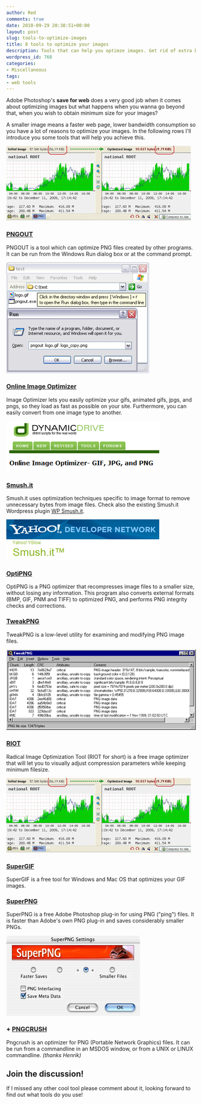 ```yaml
---
author: Red
comments: true
date: 2010-09-29 20:38:51+00:00
layout: post
slug: tools-to-optimize-images
title: 8 tools to optimize your images
description: Tools that can help you optimze images. Get rid of extra bytes and make your site faster!
wordpress_id: 768
categories:
- Miscellaneous
tags:
- web tools
---
```


Adobe Photoshop's **save for web** does a very good job when it comes about optimizing images but what happens when you wanna go beyond that, when you wish to obtain minimum size for your images?

A smaller image means a faster web page, lower bandwidth consumption so you have a lot of reasons to optimize your images. In the following rows I'll introduce you some tools that will help you achieve this.

[![Tools to optimize your images](/dist/uploads/2010/09/riot-png-optimizer.png)](/tools-to-optimize-images/) 

<!-- more -->

### [PNGOUT](http://www.advsys.net/ken/util/pngout.htm)

PNGOUT is a tool which can optimize PNG files created by other programs. It can be run from the Windows Run dialog box or at the command prompt. 

![](/dist/uploads/2010/09/pngout.png)

### [Online Image Optimizer](http://tools.dynamicdrive.com/imageoptimizer/)

Image Optimizer lets you easily optimize your gifs, animated gifs, jpgs, and pngs, so they load as fast as possible on your site. Furthermore, you can easily convert from one image type to another. 

![](/dist/uploads/2010/09/online-image-optimizer.png)

### [Smush.it](http://developer.yahoo.com/yslow/smushit/)

Smush.it uses optimization techniques specific to image format to remove unnecessary bytes from image files. Check also the existing Smush.it Wordpress plugin [WP Smush.it](http://wordpress.org/extend/plugins/wp-smushit/).

![](/dist/uploads/2010/09/smush-it.png)

### [OptiPNG](http://optipng.sourceforge.net/)

OptiPNG is a PNG optimizer that recompresses image files to a smaller size, without losing any information. This program also converts external formats (BMP, GIF, PNM and TIFF) to optimized PNG, and performs PNG integrity checks and corrections. 

### [TweakPNG](http://entropymine.com/jason/tweakpng/)

TweakPNG is a low-level utility for examining and modifying PNG image files.

![](/dist/uploads/2010/09/tweakpng.png)

### [RIOT](http://luci.criosweb.ro/riot/)

Radical Image Optimization Tool (RIOT for short) is a free image optimizer that will let you to visually adjust compression parameters while keeping minimum filesize.

![](/dist/uploads/2010/09/riot-png-optimizer.png)

### [SuperGIF](http://www.boxtopsoft.com/supergif.html)

SuperGIF is a free tool for Windows and Mac OS that optimizes your GIF images.

### [SuperPNG ](http://www.fnordware.com/superpng/)

SuperPNG is a free Adobe Photoshop plug-in for using PNG ("ping") files. It is faster than Adobe's own PNG plug-in and saves considerably smaller PNGs.

![](/dist/uploads/2010/09/super-png.png)

### + [PNGCRUSH](http://pmt.sourceforge.net/pngcrush/)

Pngcrush is an optimizer for PNG (Portable Network Graphics) files. It can be run from a commandline in an MSDOS window, or from a UNIX or LINUX commandline. _(thanks Henrik)_

## Join the discussion!

If I missed any other cool tool please comment about it, looking forward to find out what tools do you use!